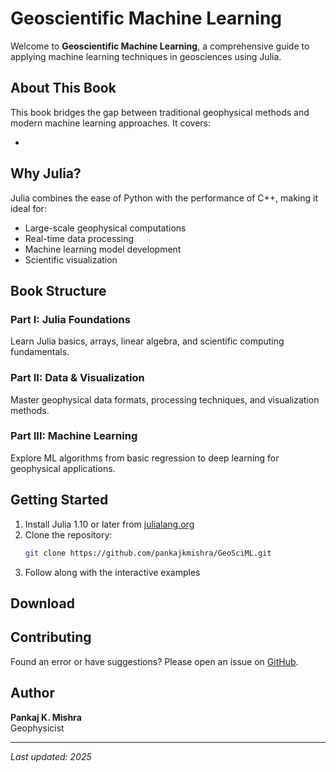 # Geoscientific Machine Learning

Welcome to **Geoscientific Machine Learning**, a comprehensive guide to applying machine learning techniques in geosciences using Julia.

## About This Book

This book bridges the gap between traditional geophysical methods and modern machine learning approaches. It covers:

- 

## Why Julia?

Julia combines the ease of Python with the performance of C++, making it ideal for:
- Large-scale geophysical computations
- Real-time data processing
- Machine learning model development
- Scientific visualization

## Book Structure

### Part I: Julia Foundations
Learn Julia basics, arrays, linear algebra, and scientific computing fundamentals.

### Part II: Data & Visualization
Master geophysical data formats, processing techniques, and visualization methods.

### Part III: Machine Learning
Explore ML algorithms from basic regression to deep learning for geophysical applications.

## Getting Started

1. Install Julia 1.10 or later from [julialang.org](https://julialang.org)
2. Clone the repository:
   ```bash
   git clone https://github.com/pankajkmishra/GeoSciML.git
   ```
3. Follow along with the interactive examples

## Download



## Contributing

Found an error or have suggestions? Please open an issue on [GitHub](https://github.com/pankajkmishra/GeoSciML).

## Author

**Pankaj K. Mishra**  
Geophysicist 

---

*Last updated: 2025*